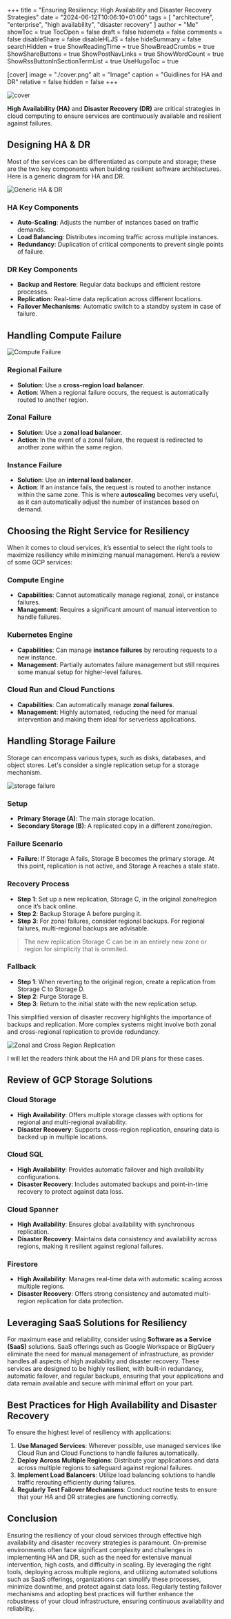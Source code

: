 +++
title = "Ensuring Resiliency: High Availability and Disaster Recovery Strategies"
date = "2024-06-12T10:06:10+01:00"
tags = [ "architecture", "enterprise", "high availability", "disaster recovery" ]
author = "Me"
showToc = true
TocOpen = false
draft = false
hidemeta = false
comments = false
disableShare = false
disableHLJS = false
hideSummary = false
searchHidden = true
ShowReadingTime = true
ShowBreadCrumbs = true
ShowShareButtons = true
ShowPostNavLinks = true
ShowWordCount = true
ShowRssButtonInSectionTermList = true
UseHugoToc = true

[cover]
image = "./cover.png"
alt = "Image"
caption = "Guidlines for HA and DR"
relative = false
hidden = false
+++

![cover](./cover.png)

**High Availability (HA)** and **Disaster Recovery (DR)** are critical strategies in cloud computing to ensure services are continuously available and resilient against failures.

## Designing HA & DR

Most of the services can be differentiated as compute and storage; these are the two key components when building resilient software architectures. Here is a generic diagram for HA and DR.

![Generic HA & DR](./ha-dr-ha-dr.png)

### HA Key Components

- **Auto-Scaling**: Adjusts the number of instances based on traffic demands.
- **Load Balancing**: Distributes incoming traffic across multiple instances.
- **Redundancy**: Duplication of critical components to prevent single points of failure.

### DR Key Components

- **Backup and Restore**: Regular data backups and efficient restore processes.
- **Replication**: Real-time data replication across different locations.
- **Failover Mechanisms**: Automatic switch to a standby system in case of failure.

## Handling Compute Failure

![Compute Failure](./ha-dr-compute-ha-dr.png)

### Regional Failure

- **Solution**: Use a **cross-region load balancer**.
- **Action**: When a regional failure occurs, the request is automatically routed to another region.

### Zonal Failure

- **Solution**: Use a **zonal load balancer**.
- **Action**: In the event of a zonal failure, the request is redirected to another zone within the same region.

### Instance Failure

- **Solution**: Use an **internal load balancer**.
- **Action**: If an instance fails, the request is routed to another instance within the same zone. This is where **autoscaling** becomes very useful, as it can automatically adjust the number of instances based on demand.

## Choosing the Right Service for Resiliency

When it comes to cloud services, it’s essential to select the right tools to maximize resiliency while minimizing manual management. Here’s a review of some GCP services:

### Compute Engine

- **Capabilities**: Cannot automatically manage regional, zonal, or instance failures.
- **Management**: Requires a significant amount of manual intervention to handle failures.

### Kubernetes Engine

- **Capabilities**: Can manage **instance failures** by rerouting requests to a new instance.
- **Management**: Partially automates failure management but still requires some manual setup for higher-level failures.

### Cloud Run and Cloud Functions

- **Capabilities**: Can automatically manage **zonal failures**.
- **Management**: Highly automated, reducing the need for manual intervention and making them ideal for serverless applications.

## Handling Storage Failure

Storage can encompass various types, such as disks, databases, and object stores. Let's consider a single replication setup for a storage mechanism.

![storage failure](./ha-dr-storage-ha-dr.png)

### Setup

- **Primary Storage (A)**: The main storage location.
- **Secondary Storage (B)**: A replicated copy in a different zone/region.

### Failure Scenario

- **Failure**: If Storage A fails, Storage B becomes the primary storage. At this point, replication is not active, and Storage A reaches a stale state.

### Recovery Process

- **Step 1**: Set up a new replication, Storage C, in the original zone/region once it’s back online.
- **Step 2**: Backup Storage A before purging it.
- **Step 3**: For zonal failures, consider regional backups. For regional failures, multi-regional backups are advisable.

> The new replication Storage C can be in an entirely new zone or region for simplicity that is ommited.

### Fallback

- **Step 1**: When reverting to the original region, create a replication from Storage C to Storage D.
- **Step 2**: Purge Storage B.
- **Step 3**: Return to the initial state with the new replication setup.

This simplified version of disaster recovery highlights the importance of backups and replication. More complex systems might involve both zonal and cross-regional replication to provide redundancy.

![Zonal and Cross Region Replication](./ha-dr-2r-storage.png)

I will let the readers think about the HA and DR plans for these cases.

## Review of GCP Storage Solutions

### Cloud Storage

- **High Availability**: Offers multiple storage classes with options for regional and multi-regional availability.
- **Disaster Recovery**: Supports cross-region replication, ensuring data is backed up in multiple locations.

### Cloud SQL

- **High Availability**: Provides automatic failover and high availability configurations.
- **Disaster Recovery**: Includes automated backups and point-in-time recovery to protect against data loss.

### Cloud Spanner

- **High Availability**: Ensures global availability with synchronous replication.
- **Disaster Recovery**: Maintains data consistency and availability across regions, making it resilient against regional failures.

### Firestore

- **High Availability**: Manages real-time data with automatic scaling across multiple regions.
- **Disaster Recovery**: Offers strong consistency and automated multi-region replication for data protection.

## Leveraging SaaS Solutions for Resiliency

For maximum ease and reliability, consider using **Software as a Service (SaaS)** solutions. SaaS offerings such as Google Workspace or BigQuery eliminate the need for manual management of infrastructure, as provider handles all aspects of high availability and disaster recovery. These services are designed to be highly resilient, with built-in redundancy, automatic failover, and regular backups, ensuring that your applications and data remain available and secure with minimal effort on your part.

## Best Practices for High Availability and Disaster Recovery

To ensure the highest level of resiliency with applications:

1. **Use Managed Services**: Wherever possible, use managed services like Cloud Run and Cloud Functions to handle failures automatically.
2. **Deploy Across Multiple Regions**: Distribute your applications and data across multiple regions to safeguard against regional failures.
3. **Implement Load Balancers**: Utilize load balancing solutions to handle traffic rerouting efficiently during failures.
4. **Regularly Test Failover Mechanisms**: Conduct routine tests to ensure that your HA and DR strategies are functioning correctly.

## Conclusion

Ensuring the resiliency of your cloud services through effective high availability and disaster recovery strategies is paramount. On-premise environments often face significant complexity and challenges in implementing HA and DR, such as the need for extensive manual intervention, high costs, and difficulty in scaling. By leveraging the right tools, deploying across multiple regions, and utilizing automated solutions such as SaaS offerings, organizations can simplify these processes, minimize downtime, and protect against data loss. Regularly testing failover mechanisms and adopting best practices will further enhance the robustness of your cloud infrastructure, ensuring continuous availability and reliability.
